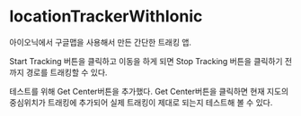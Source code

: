 # locationTrackerWithIonic

아이오닉에서 구글맵을 사용해서 만든 간단한 트래킹 앱.

Start Tracking 버튼을 클릭하고 이동을 하게 되면 Stop Tracking 버튼을 클릭하기 전까지 경로를 트래킹할 수 있다.

테스트를 위해 Get Center버튼을 추가했다.
Get Center버튼을 클릭하면 현재 지도의 중심위치가 트래킹에 추가되어 실제 트래킹이 제대로 되는지 테스트해 볼 수 있다.
